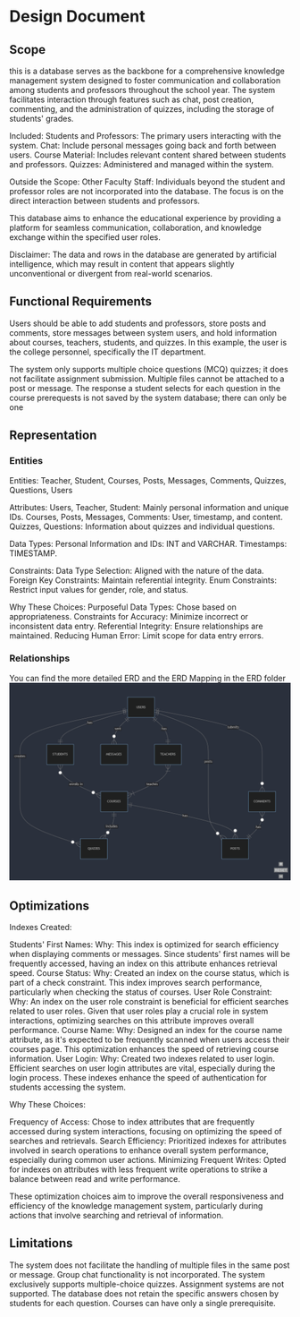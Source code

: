 # Design Document

## Scope

this is a database serves as the backbone for a comprehensive knowledge management system designed to foster communication and collaboration among students and professors throughout the school year. The system facilitates interaction through features such as chat, post creation, commenting, and the administration of quizzes, including the storage of students' grades.

Included:
Students and Professors: The primary users interacting with the system.
Chat: Include personal messages going back and forth between users.
Course Material: Includes relevant content shared between students and professors.
Quizzes: Administered and managed within the system.

Outside the Scope:
Other Faculty Staff: Individuals beyond the student and professor roles are not incorporated into the database. The focus is on the direct interaction between students and professors.

This database aims to enhance the educational experience by providing a platform for seamless communication, collaboration, and knowledge exchange within the specified user roles.

Disclaimer: The data and rows in the database are generated by artificial intelligence, which may result in content that appears slightly unconventional or divergent from real-world scenarios.

## Functional Requirements

Users should be able to add students and professors, store posts and comments, store messages between system users, and hold information about courses, teachers, students, and quizzes. In this example, the user is the college personnel, specifically the IT department.

The system only supports multiple choice questions (MCQ) quizzes; it does not facilitate assignment submission. Multiple files cannot be attached to a post or message. The response a student selects for each question in the course prerequests is not saved by the system database; there can only be one

## Representation

### Entities

Entities: Teacher, Student, Courses, Posts, Messages, Comments, Quizzes, Questions, Users

Attributes:
Users, Teacher, Student: Mainly personal information and unique IDs.
Courses, Posts, Messages, Comments: User, timestamp, and content.
Quizzes, Questions: Information about quizzes and individual questions.

Data Types:
Personal Information and IDs: INT and VARCHAR.
Timestamps: TIMESTAMP.

Constraints:
Data Type Selection: Aligned with the nature of the data.
Foreign Key Constraints: Maintain referential integrity.
Enum Constraints: Restrict input values for gender, role, and status.

Why These Choices:
Purposeful Data Types: Chose based on appropriateness.
Constraints for Accuracy: Minimize incorrect or inconsistent data entry.
Referential Integrity: Ensure relationships are maintained.
Reducing Human Error: Limit scope for data entry errors.

### Relationships

You can find the more detailed ERD and the ERD Mapping in the ERD folder
![text](ERD/ERD.png)

## Optimizations

Indexes Created:

Students' First Names:
Why: This index is optimized for search efficiency when displaying comments or messages. Since students' first names will be frequently accessed, having an index on this attribute enhances retrieval speed.
Course Status:
Why: Created an index on the course status, which is part of a check constraint. This index improves search performance, particularly when checking the status of courses.
User Role Constraint:
Why: An index on the user role constraint is beneficial for efficient searches related to user roles. Given that user roles play a crucial role in system interactions, optimizing searches on this attribute improves overall performance.
Course Name:
Why: Designed an index for the course name attribute, as it's expected to be frequently scanned when users access their courses page. This optimization enhances the speed of retrieving course information.
User Login:
Why: Created two indexes related to user login. Efficient searches on user login attributes are vital, especially during the login process. These indexes enhance the speed of authentication for students accessing the system.

Why These Choices:

Frequency of Access:
Chose to index attributes that are frequently accessed during system interactions, focusing on optimizing the speed of searches and retrievals.
Search Efficiency:
Prioritized indexes for attributes involved in search operations to enhance overall system performance, especially during common user actions.
Minimizing Frequent Writes:
Opted for indexes on attributes with less frequent write operations to strike a balance between read and write performance.

These optimization choices aim to improve the overall responsiveness and efficiency of the knowledge management system, particularly during actions that involve searching and retrieval of information.

## Limitations

The system does not facilitate the handling of multiple files in the same post or message.
Group chat functionality is not incorporated.
The system exclusively supports multiple-choice quizzes.
Assignment systems are not supported.
The database does not retain the specific answers chosen by students for each question.
Courses can have only a single prerequisite.
